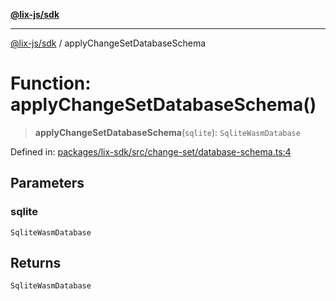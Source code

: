 [**@lix-js/sdk**](../README.md)

***

[@lix-js/sdk](../README.md) / applyChangeSetDatabaseSchema

# Function: applyChangeSetDatabaseSchema()

> **applyChangeSetDatabaseSchema**(`sqlite`): `SqliteWasmDatabase`

Defined in: [packages/lix-sdk/src/change-set/database-schema.ts:4](https://github.com/opral/monorepo/blob/985ffce1eb6542fd7d2a659b02ab83cb2ccd8d57/packages/lix-sdk/src/change-set/database-schema.ts#L4)

## Parameters

### sqlite

`SqliteWasmDatabase`

## Returns

`SqliteWasmDatabase`
